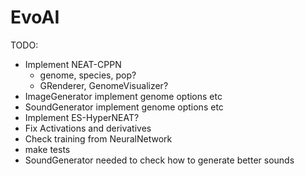 # EvoAI #

TODO:

* Implement NEAT-CPPN
    * genome, species, pop?
    * GRenderer, GenomeVisualizer?
* ImageGenerator implement genome options etc
* SoundGenerator implement genome options etc
* Implement ES-HyperNEAT?
* Fix Activations and derivatives
* Check training from NeuralNetwork
* make tests
* SoundGenerator needed to check how to generate better sounds